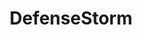 ---
facebook: https://www.facebook.com/defensestorm
linkedin: https://www.linkedin.com/company/defensestorm/
logohandle: defensestorm
sort: defensestorm
title: DefenseStorm
twitter: https://x.com/defensestorm
website: https://www.defensestorm.com/
---